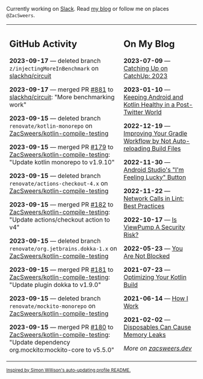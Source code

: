 Currently working on [Slack](https://slack.com/). Read [my blog](https://zacsweers.dev/) or follow me on places `@ZacSweers`.

<table><tr><td valign="top" width="60%">

## GitHub Activity
<!-- githubActivity starts -->
**2023-09-17** — deleted branch `z/injectingMoreInBenchmark` on [slackhq/circuit](https://github.com/slackhq/circuit)

**2023-09-17** — merged PR [#881](https://github.com/slackhq/circuit/pull/881) to [slackhq/circuit](https://github.com/slackhq/circuit): "More benchmarking work"

**2023-09-15** — deleted branch `renovate/kotlin-monorepo` on [ZacSweers/kotlin-compile-testing](https://github.com/ZacSweers/kotlin-compile-testing)

**2023-09-15** — merged PR [#179](https://github.com/ZacSweers/kotlin-compile-testing/pull/179) to [ZacSweers/kotlin-compile-testing](https://github.com/ZacSweers/kotlin-compile-testing): "Update kotlin monorepo to v1.9.10"

**2023-09-15** — deleted branch `renovate/actions-checkout-4.x` on [ZacSweers/kotlin-compile-testing](https://github.com/ZacSweers/kotlin-compile-testing)

**2023-09-15** — merged PR [#182](https://github.com/ZacSweers/kotlin-compile-testing/pull/182) to [ZacSweers/kotlin-compile-testing](https://github.com/ZacSweers/kotlin-compile-testing): "Update actions/checkout action to v4"

**2023-09-15** — deleted branch `renovate/org.jetbrains.dokka-1.x` on [ZacSweers/kotlin-compile-testing](https://github.com/ZacSweers/kotlin-compile-testing)

**2023-09-15** — merged PR [#181](https://github.com/ZacSweers/kotlin-compile-testing/pull/181) to [ZacSweers/kotlin-compile-testing](https://github.com/ZacSweers/kotlin-compile-testing): "Update plugin dokka to v1.9.0"

**2023-09-15** — deleted branch `renovate/mockito-monorepo` on [ZacSweers/kotlin-compile-testing](https://github.com/ZacSweers/kotlin-compile-testing)

**2023-09-15** — merged PR [#180](https://github.com/ZacSweers/kotlin-compile-testing/pull/180) to [ZacSweers/kotlin-compile-testing](https://github.com/ZacSweers/kotlin-compile-testing): "Update dependency org.mockito:mockito-core to v5.5.0"
<!-- githubActivity ends -->
</td><td valign="top" width="40%">

## On My Blog
<!-- blog starts -->
**2023-07-09** — [Catching Up on CatchUp: 2023](https://www.zacsweers.dev/catching-up-on-catchup-2023/)

**2023-01-10** — [Keeping Android and Kotlin Healthy in a Post-Twitter World](https://www.zacsweers.dev/keeping-android-healthy/)

**2022-12-19** — [Improving Your Gradle Workflow by Not Auto-reloading Build Files](https://www.zacsweers.dev/improving-your-workflow-by-not-auto-reloading-build-files/)

**2022-11-30** — [Android Studio's "I'm Feeling Lucky" Button](https://www.zacsweers.dev/android-studios-im-feeling-lucky-button/)

**2022-11-22** — [Network Calls in Lint: Best Practices](https://www.zacsweers.dev/network-calls-in-lint-best-practices/)

**2022-10-17** — [Is ViewPump A Security Risk?](https://www.zacsweers.dev/is-viewpump-a-security-risk/)

**2022-05-23** — [You Are Not Blocked](https://www.zacsweers.dev/you-are-not-blocked/)

**2021-07-23** — [Optimizing Your Kotlin Build](https://www.zacsweers.dev/optimizing-your-kotlin-build/)

**2021-06-14** — [How I Work](https://www.zacsweers.dev/how-i-work/)

**2021-02-02** — [Disposables Can Cause Memory Leaks](https://www.zacsweers.dev/disposables-can-cause-memory-leaks/)
<!-- blog ends -->
_More on [zacsweers.dev](https://zacsweers.dev/)_
</td></tr></table>

<sub><a href="https://simonwillison.net/2020/Jul/10/self-updating-profile-readme/">Inspired by Simon Willison's auto-updating profile README.</a></sub>